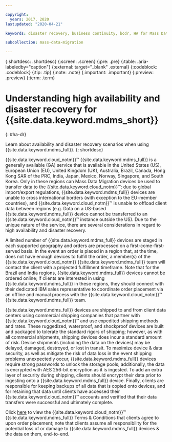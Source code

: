 ```yaml
---

copyright:
  years: 2017, 2020
lastupdated: "2020-04-21"

keywords: disaster recovery, business continuity, bcdr, HA for Mass Data Migration, DR for Mass Data Migration, high availability for Mass Data Migration, disaster recovery for Mass Data Migration, failover for Mass Data Migration

subcollection: mass-data-migration

---
```


{:shortdesc: .shortdesc}
{:screen: .screen}
{:pre: .pre}
{:table: .aria-labeledby="caption"}
{:external: target="_blank" .external}
{:codeblock: .codeblock}
{:tip: .tip}
{:note: .note}
{:important: .important}
{:preview: .preview}
{:term: .term}

# Understanding high availability and disaster recovery for {{site.data.keyword.mdms_short}}
{: #ha-dr}

Learn about availability and disaster recovery scenarios when using {{site.data.keyword.mdms_full}}.
{: shortdesc}

{{site.data.keyword.cloud_notm}}™ {{site.data.keyword.mdms_full}} is a generally available (GA) service that is available in the United States (US), European Union (EU), United Kingdom (UK), Australia, Brazil, Canada, Hong Kong SAR of the PRC, India, Japan, Mexico, Norway, Singapore, and South Korea. Only in these regions can Mass Data Migration devices be used to transfer data to the {{site.data.keyword.cloud_notm}}™; due to global import/export regulations, {{site.data.keyword.mdms_full}} devices are unable to cross international borders (with exception to the EU-member countries), and {{site.data.keyword.cloud_notm}}™ is unable to offload client data between regions (e.g. Data on a US-based {{site.data.keyword.mdms_full}} device cannot be transferred to an {{site.data.keyword.cloud_notm}}™ instance outside the US).  Due to the unique nature of the service, there are several considerations in regard to high availability and disaster recovery. 

A limited number of {{site.data.keyword.mdms_full}} devices are staged in each supported geography and orders are processed on a first-come-first-served basis. In the event an order is placed in a region that, at the time, does not have enough devices to fulfill the order, a member(s) of the {{site.data.keyword.cloud_notm}} {{site.data.keyword.mdms_full}} team will contact the client with a projected fulfillment timeframe. Note that for the Brazil and India regions, {{site.data.keyword.mdms_full}} devices cannot be ordered online; if clients are interested in using {{site.data.keyword.mdms_full}} in these regions, they should connect with their dedicated IBM sales representative to coordinate order placement via an offline and manual process with the {{site.data.keyword.cloud_notm}}™ {{site.data.keyword.mdms_full}} team.

{{site.data.keyword.mdms_full}} devices are shipped to and from client data centers using commercial shipping companies that partner with {{site.data.keyword.cloud_notm}}™ and use expedited shipping methods and rates. These ruggedized, waterproof, and shockproof devices are built and packaged to tolerate the standard rigors of shipping; however, as with all commercial shipments, shipping devices does incur a standard amount of risk.  Device shipments (including the data on the devices) may be delayed, damaged, destroyed, or lost in transit. To maximize device & data security, as well as mitigate the risk of data loss in the event shipping problems unexpectedly occur, {{site.data.keyword.mdms_full}} devices require strong passwords to unlock the storage pools; additionally, the data is encrypted with AES 256-bit encryption as it is ingested.  To add an extra layer of security during shipping, clients should encrypt their data prior to ingesting onto a {{site.data.keyword.mdms_full}} device.  Finally, clients are responsible for keeping backups of all data that is copied onto devices, and for retaining that data until clients have accessed their {{site.data.keyword.cloud_notm}}™ accounts and verified that their data transfers were successful and ultimately complete. 

Click [here](https://www-03.ibm.com/software/sla/sladb.nsf/sla/bm-8697-02) to view the {{site.data.keyword.cloud_notm}}™ {{site.data.keyword.mdms_full}} Terms & Conditions that clients agree to upon order placement; note that clients assume all responsibility for the potential loss of or damage to {{site.data.keyword.mdms_full}} devices & the data on them, end-to-end.
